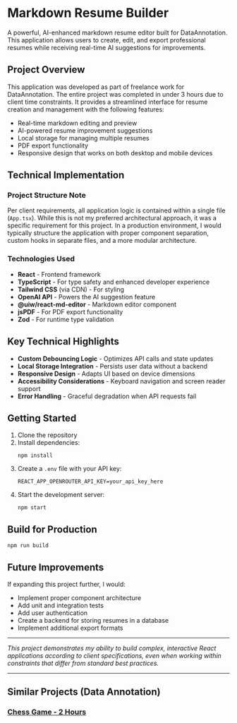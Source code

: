 # Markdown Resume Builder

A powerful, AI-enhanced markdown resume editor built for DataAnnotation. This application allows users to create, edit, and export professional resumes while receiving real-time AI suggestions for improvements.

## Project Overview

This application was developed as part of freelance work for DataAnnotation. The entire project was completed in under 3 hours due to client time constraints. It provides a streamlined interface for resume creation and management with the following features:

- Real-time markdown editing and preview
- AI-powered resume improvement suggestions
- Local storage for managing multiple resumes
- PDF export functionality
- Responsive design that works on both desktop and mobile devices

## Technical Implementation

### Project Structure Note

Per client requirements, all application logic is contained within a single file (`App.tsx`). While this is not my preferred architectural approach, it was a specific requirement for this project. In a production environment, I would typically structure the application with proper component separation, custom hooks in separate files, and a more modular architecture.

### Technologies Used

- **React** - Frontend framework
- **TypeScript** - For type safety and enhanced developer experience
- **Tailwind CSS** (via CDN) - For styling
- **OpenAI API** - Powers the AI suggestion feature
- **@uiw/react-md-editor** - Markdown editor component
- **jsPDF** - For PDF export functionality
- **Zod** - For runtime type validation

## Key Technical Highlights

- **Custom Debouncing Logic** - Optimizes API calls and state updates
- **Local Storage Integration** - Persists user data without a backend
- **Responsive Design** - Adapts UI based on device dimensions
- **Accessibility Considerations** - Keyboard navigation and screen reader support
- **Error Handling** - Graceful degradation when API requests fail

## Getting Started

1. Clone the repository
2. Install dependencies:
   ```
   npm install
   ```
3. Create a `.env` file with your API key:
   ```
   REACT_APP_OPENROUTER_API_KEY=your_api_key_here
   ```
4. Start the development server:
   ```
   npm start
   ```

## Build for Production

```
npm run build
```

## Future Improvements

If expanding this project further, I would:

- Implement proper component architecture
- Add unit and integration tests
- Add user authentication
- Create a backend for storing resumes in a database
- Implement additional export formats

---

_This project demonstrates my ability to build complex, interactive React applications according to client specifications, even when working within constraints that differ from standard best practices._

---

## Similar Projects (Data Annotation)

### [Chess Game - 2 Hours](https://youtu.be/7xqSiKx_n-Q?si=JF1M4tfDpeJJrZbI)
